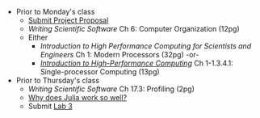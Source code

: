- Prior to Monday's class
   + [Submit Project Proposal](/lessons/week4/project)
   + _Writing Scientific Software_ Ch 6: Computer Organization (12pg)
   +  Either
      + _Introduction to High Performance Computing for Scientists and Engineers_ Ch 1: Modern Processors (32pg) -or-
      + [_Introduction to High-Performance Computing_](http://dx.doi.org/10.5281/zenodo.49897) Ch 1-1.3.4.1: Single-processor Computing (13pg)
- Prior to Thursday's class
   + _Writing Scientific Software_ Ch 17.3: Profiling (2pg)
   + [Why does Julia work so well?](http://ucidatascienceinitiative.github.io/IntroToJulia/Html/WhyJulia)
   + Submit [Lab 3](labs/lab3/)
